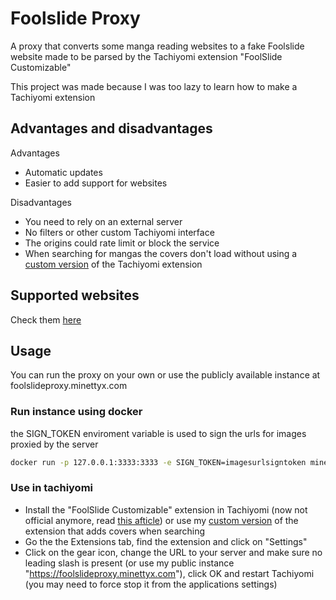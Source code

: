 # Foolslide Proxy

A proxy that converts some manga reading websites to a fake Foolslide website made to be parsed by the Tachiyomi extension "FoolSlide Customizable"

This project was made because I was too lazy to learn how to make a Tachiyomi extension

## Advantages and disadvantages

Advantages

- Automatic updates
- Easier to add support for websites

Disadvantages

- You need to rely on an external server
- No filters or other custom Tachiyomi interface
- The origins could rate limit or block the service
- When searching for mangas the covers don't load without using a [custom version](https://github.com/Minettyx/foolslideproxy-extension) of the Tachiyomi extension

## Supported websites

Check them [here](https://github.com/Minettyx/FoolslideProxy/wiki/Available-sources)

## Usage

You can run the proxy on your own or use the publicly available instance at foolslideproxy.minettyx.com

### Run instance using docker

the SIGN_TOKEN enviroment variable is used to sign the urls for images proxied by the server

```sh
docker run -p 127.0.0.1:3333:3333 -e SIGN_TOKEN=imagesurlsigntoken minettyx/foolslideproxy
```

### Use in tachiyomi

- Install the "FoolSlide Customizable" extension in Tachiyomi (now not official anymore, read [this afticle](https://tachiyomi.org/news/2024-01-09-extensions-removal)) or use my [custom version](https://github.com/Minettyx/foolslideproxy-extension) of the extension that adds covers when searching
- Go the the Extensions tab, find the extension and click on "Settings"
- Click on the gear icon, change the URL to your server and make sure no leading slash is present (or use my public instance "https://foolslideproxy.minettyx.com"), click OK and restart Tachiyomi (you may need to force stop it from the applications settings)
